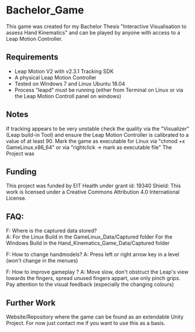 # Bachelor_Game
This game was created for my Bachelor Thesis "Interactive Visualisation to assess Hand Kinematics" 
and can be played by anyone with access to a Leap Motion Controller.

## Requirements 
* Leap Motion V2 with v2.3.1 Tracking SDK 
* A physical Leap Motion Controller 
* Tested on Windows 7 and Linux Ubuntu 18.04
* Process "leapd" must be running (either from Terminal on Linux or via the Leap Motion Controll panel on windows)
 
## Notes 
If tracking appears to be very unstable check the quality via the "Visualizer" (Leap build-in Tool) and ensure the Leap Motion 
Controller is calibrated to a value of at least 90. 
Mark the game as executable for Linux via "chmod +x GameLinux.x86_64" or via "rightclick -> mark as executable file"
The Project was 

## Funding 
This project was funded by EIT Health under grant id: 19340
Shield: 
This work is licensed under a Creative Commons Attribution 4.0 International License.

## FAQ: 
F: Where is the captured data stored?  
A: For the Linux Build in the GameLinux_Data/Captured folder
   For the Windows Build in the Hand_Kinematics_Game_Data/Captured folder

F: How to change handmodels?
A: Press left or right arrow key in a level (won't change in the menues)

F: How to improve gameplay ? 
A: Move slow, don't obstruct the Leap's view towards the fingers, spread unused fingers appart, use only pinch grips.
   Pay attention to the visual feedback (especially the changing colours)
  
## Further Work

Website/Repository where the game can be found as an extendable Unity Project.
For now just contact me if you want to use this as a basis.
